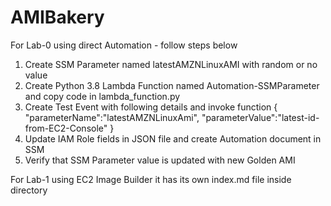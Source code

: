 # AMIBakery

For Lab-0 using direct Automation - follow steps below

1. Create SSM Parameter named latestAMZNLinuxAMI with random or no value 
1. Create Python 3.8 Lambda Function named Automation-SSMParameter and copy code in lambda_function.py
2. Create Test Event with following details and invoke function
  {
   "parameterName":"latestAMZNLinuxAmi",
   "parameterValue":"latest-id-from-EC2-Console"
}
3. Update IAM Role fields in JSON file and create Automation document in SSM
4. Verify that SSM Parameter value is updated with new Golden AMI


For Lab-1 using EC2 Image Builder it has its own index.md file inside directory
